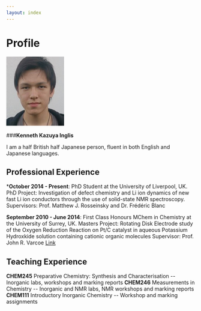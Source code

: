 ```yaml
---
layout: index
---
```

# Profile

![Image](./images/profile.jpg)

###**Kenneth Kazuya Inglis**

I am a half British half Japanese person, fluent in both English and Japanese languages.

## Professional Experience

***October 2014 - Present**: PhD Student at the University of Liverpool, UK.
PhD Project: Investigation of defect chemistry and Li ion dynamics of new fast Li ion conductors through the use of solid-state NMR spectroscopy.
Supervisors: Prof. Matthew J. Rosseinsky and Dr. Frédéric Blanc

**September 2010 - June 2014**: First Class Honours MChem in Chemistry at the University of Surrey, UK.
Masters Project: Rotating Disk Electrode study of the Oxygen Reduction Reaction on Pt/C catalyst in aqueous Potassium Hydroxkide solution containing cationic organic molecules
Supervisor: Prof. John R. Varcoe [Link](http://www.surrey.ac.uk/chemistry/people/john_varcoe/)

## Teaching Experience

**CHEM245** Preparative Chemistry: Synthesis and Characterisation -- Inorganic labs, workshops and marking reports
**CHEM246** Measurements in Chemistry -- Inorganic and NMR labs, NMR workshops and marking reports
**CHEM111** Introductory Inorganic Chemistry -- Workshop and marking assignments